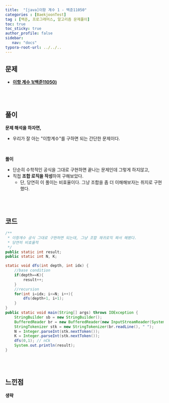 ```yaml
---
title:  "[java]이항 계수 1 - 백준11050"
categories : [BaekjoonTest]
tag : [백준, 프로그래머스, 알고리즘 문제풀이]
toc: true
toc_sticky: true
author_profile: false
sidebar:
   nav: "docs"
typora-root-url: ../../..
---
```




## 문제

* **[이항 계수 1(백준11050)](https://www.acmicpc.net/problem/11050)**

<br><br>

## 풀이

**문제 해석을 하자면,**

* 우리가 잘 아는 "이항계수"를 구하면 되는 간단한 문제이다.

<br>

**풀이**

* 단순히 수학적인 공식을 그대로 구현하면 끝나는 문제인데 그렇게 하지않고,
* 직접 **조합 로직을 작성**하여 구해보았다.
  * 단, 당연히 이 풀이는 비효율이다. 그냥 조합을 좀 더 이해해보자는 취지로 구현했다.


<br><br>

## 코드

```java
/**
 * 이항계수 공식 그대로 구현하면 되는데, 그냥 조합 재귀로직 짜서 해봤다.
 * 당연히 비효율적
 */
public static int result;
public static int N, K;

static void dfs(int depth, int idx) {
    //base condition
    if(depth==K){
        result++;
    }
    //recursion
    for(int i=idx; i<=N; i++){
        dfs(depth+1, i+1);
    }
}
public static void main(String[] args) throws IOException {
    StringBuilder sb = new StringBuilder();
    BufferedReader br = new BufferedReader(new InputStreamReader(System.in));
    StringTokenizer stk = new StringTokenizer(br.readLine(), " ");
    N = Integer.parseInt(stk.nextToken());
    K = Integer.parseInt(stk.nextToken());
    dfs(0,1); // nCk
    System.out.println(result);
}
```

<br>**<br>**

## **느낀점**

**생략**
